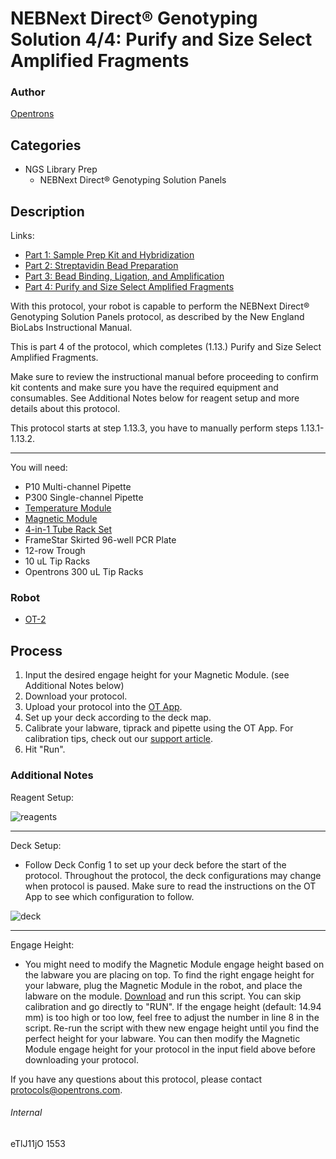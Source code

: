 # NEBNext Direct® Genotyping Solution 4/4: Purify and Size Select Amplified Fragments

### Author
[Opentrons](http://www.opentrons.com/)

## Categories
* NGS Library Prep
    * NEBNext Direct® Genotyping Solution Panels

## Description
Links:
* [Part 1: Sample Prep Kit and Hybridization](./1553-part1)
* [Part 2: Streptavidin Bead Preparation](./1553-part2)
* [Part 3: Bead Binding, Ligation, and Amplification](./1553-part3)
* [Part 4: Purify and Size Select Amplified Fragments](./1553-part4)

With this protocol, your robot is capable to perform the NEBNext Direct® Genotyping Solution Panels protocol, as described by the New England BioLabs Instructional Manual.

This is part 4 of the protocol, which completes (1.13.) Purify and Size Select Amplified Fragments.

Make sure to review the instructional manual before proceeding to confirm kit contents and make sure you have the required equipment and consumables. See Additional Notes below for reagent setup and more details about this protocol.

This protocol starts at step 1.13.3, you have to manually perform steps 1.13.1-1.13.2.

---

You will need:
* P10 Multi-channel Pipette
* P300 Single-channel Pipette
* [Temperature Module](https://shop.opentrons.com/products/tempdeck)
* [Magnetic Module](https://shop.opentrons.com/products/magdeck)
* [4-in-1 Tube Rack Set](https://shop.opentrons.com/products/tube-rack-set-1)
* FrameStar Skirted 96-well PCR Plate
* 12-row Trough
* 10 uL Tip Racks
* Opentrons 300 uL Tip Racks

### Robot
* [OT-2](https://opentrons.com/ot-2)

## Process
1. Input the desired engage height for your Magnetic Module. (see Additional Notes below)
2. Download your protocol.
3. Upload your protocol into the [OT App](https://opentrons.com/ot-app).
4. Set up your deck according to the deck map.
5. Calibrate your labware, tiprack and pipette using the OT App. For calibration tips, check out our [support article](https://support.opentrons.com/ot-2/getting-started-software-setup/deck-calibration).
6. Hit "Run".


### Additional Notes
Reagent Setup:

![reagents](https://s3.amazonaws.com/opentrons-protocol-library-website/custom-README-images/1553/part4-reagent.png)

---

Deck Setup:

* Follow Deck Config 1 to set up your deck before the start of the protocol. Throughout the protocol, the deck configurations may change when protocol is paused. Make sure to read the instructions on the OT App to see which configuration to follow.

![deck](https://s3.amazonaws.com/opentrons-protocol-library-website/custom-README-images/1553/part4-deck.png)

---

Engage Height:

* You might need to modify the Magnetic Module engage height based on the labware you are placing on top. To find the right engage height for your labware, plug the Magnetic Module in the robot, and place the labware on the module. [Download](https://s3.amazonaws.com/opentrons-protocol-library-website/custom-README-images/1553/test_mag_module_engage_height.py) and run this script. You can skip calibration and go directly to "RUN". If the engage height (default: 14.94 mm) is too high or too low, feel free to adjust the number in line 8 in the script. Re-run the script with thew new engage height until you find the perfect height for your labware. You can then modify the Magnetic Module engage height for your protocol in the input field above before downloading your protocol.

If you have any questions about this protocol, please contact protocols@opentrons.com.

###### Internal
eTlJ11jO
1553
